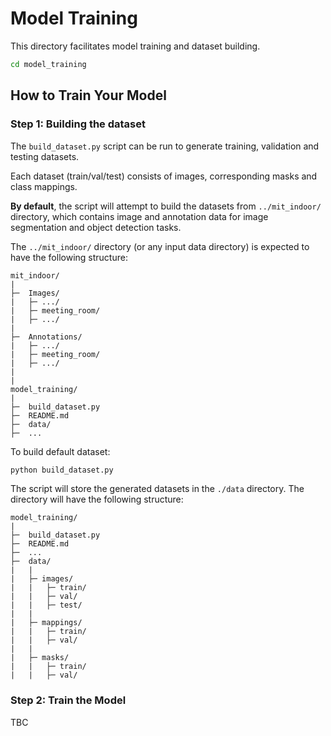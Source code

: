 # Model Training
This directory facilitates model training and dataset building.

```bash
cd model_training
```

## How to Train Your Model

### Step 1: Building the dataset
The `build_dataset.py` script can be run to generate training, validation and testing datasets.

Each dataset (train/val/test) consists of images, corresponding masks and class mappings.

**By default**, the script will attempt to build the datasets from `../mit_indoor/` directory, which contains image and annotation data for image segmentation and object detection tasks.

The `../mit_indoor/` directory (or any input data directory) is expected to have the following structure:

```text
mit_indoor/
|
├─  Images/
|   ├─ .../
|   ├─ meeting_room/
|   ├─ .../
|
├─  Annotations/
|   ├─ .../
|   ├─ meeting_room/
|   ├─ .../
|
|
model_training/
|
├─  build_dataset.py
├─  README.md
├─  data/
├─  ...
```

To build default dataset:

```bash
python build_dataset.py 
```

The script will store the generated datasets in the `./data` directory. The directory will have the following structure:

```text
model_training/
|
├─  build_dataset.py
├─  README.md
├─  ...
├─  data/
|   |
|   ├─ images/
|   |   ├─ train/
|   |   ├─ val/
|   |   ├─ test/
|   |
|   ├─ mappings/
|   |   ├─ train/
|   |   ├─ val/
|   |
|   ├─ masks/
|   |   ├─ train/
|   |   ├─ val/
```

### Step 2: Train the Model
TBC
